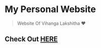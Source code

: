 # My Personal Website
> Website Of Vihanga Lakshitha ❤️
## Check Out [HERE](https://dark.lakshitha.sbs)
